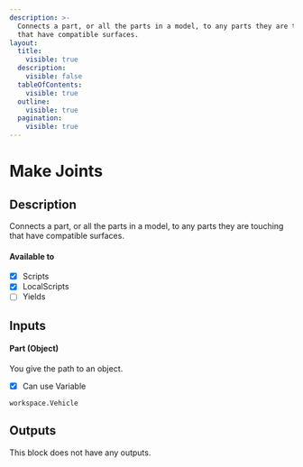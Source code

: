 ```yaml
---
description: >-
  Connects a part, or all the parts in a model, to any parts they are touching
  that have compatible surfaces.
layout:
  title:
    visible: true
  description:
    visible: false
  tableOfContents:
    visible: true
  outline:
    visible: true
  pagination:
    visible: true
---
```


# Make Joints

## Description

Connects a part, or all the parts in a model, to any parts they are touching that have compatible surfaces.

#### Available to

* [x] Scripts
* [x] LocalScripts
* [ ] Yields

## Inputs

#### Part (Object)

You give the path to an object.

* [x] Can use Variable

```
workspace.Vehicle
```

## Outputs

This block does not have any outputs.
